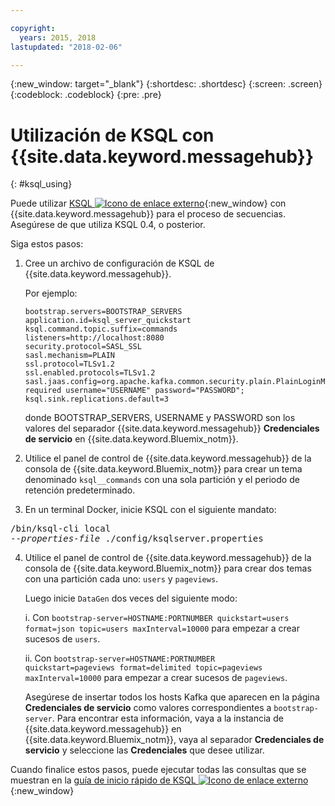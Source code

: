 ```yaml
---

copyright:
  years: 2015, 2018
lastupdated: "2018-02-06"

---
```


{:new_window: target="_blank"}
{:shortdesc: .shortdesc}
{:screen: .screen}
{:codeblock: .codeblock}
{:pre: .pre}

# Utilización de KSQL con {{site.data.keyword.messagehub}}
{: #ksql_using}

Puede utilizar [KSQL ![Icono de enlace externo](../../icons/launch-glyph.svg "Icono de enlace externo")](https://github.com/confluentinc/ksql){:new_window} con {{site.data.keyword.messagehub}} para el proceso de secuencias. Asegúrese de que utiliza KSQL 0.4, o posterior. 

Siga estos pasos:

1. Cree un archivo de configuración de KSQL de {{site.data.keyword.messagehub}}.

    Por ejemplo:
    ```
    bootstrap.servers=BOOTSTRAP_SERVERS
    application.id=ksql_server_quickstart
    ksql.command.topic.suffix=commands
    listeners=http://localhost:8080
    security.protocol=SASL_SSL
    sasl.mechanism=PLAIN
    ssl.protocol=TLSv1.2
    ssl.enabled.protocols=TLSv1.2
    sasl.jaas.config=org.apache.kafka.common.security.plain.PlainLoginModule required username="USERNAME" password="PASSWORD";
    ksql.sink.replications.default=3
    ```
    donde BOOTSTRAP_SERVERS, USERNAME y PASSWORD son los valores del separador {{site.data.keyword.messagehub}} **Credenciales de servicio** en {{site.data.keyword.Bluemix_notm}}.

2. Utilice el panel de control de {{site.data.keyword.messagehub}} de la consola de {{site.data.keyword.Bluemix_notm}} para crear un tema denominado <code>ksql__commands</code> con una sola partición y el periodo de retención predeterminado.
3. En un terminal Docker, inicie KSQL con el siguiente mandato:
<pre class="pre">/bin/ksql-cli local 
--<var class="keyword varname">properties-file</var> ./config/ksqlserver.properties
</pre>
4. Utilice el panel de control de {{site.data.keyword.messagehub}} de la consola de {{site.data.keyword.Bluemix_notm}} para crear dos temas con una partición cada uno: <code>users</code> y <code>pageviews</code>.

    Luego inicie <code>DataGen</code> dos veces del siguiente modo:
	
    i. Con <code>bootstrap-server=HOSTNAME:PORTNUMBER quickstart=users format=json topic=users maxInterval=10000</code> para empezar a crear sucesos de <code>users</code>.
	
    ii. Con <code>bootstrap-server=HOSTNAME:PORTNUMBER quickstart=pageviews format=delimited topic=pageviews maxInterval=10000</code> para empezar a crear sucesos de <code>pageviews</code>.
	
	Asegúrese de insertar todos los hosts Kafka que aparecen en la página **Credenciales de servicio** como valores correspondientes a <code>bootstrap-server</code>. Para encontrar esta información, vaya a la instancia de {{site.data.keyword.messagehub}} en {{site.data.keyword.Bluemix_notm}}, vaya al separador **Credenciales de servicio** y seleccione las **Credenciales** que desee utilizar.

Cuando finalice estos pasos, puede ejecutar todas las consultas que se muestran en la [guía de inicio rápido de KSQL ![Icono de enlace externo](../../icons/launch-glyph.svg "Icono de enlace externo")](https://github.com/confluentinc/ksql/tree/0.1.x/docs/quickstart#create-a-stream-and-table){:new_window}

